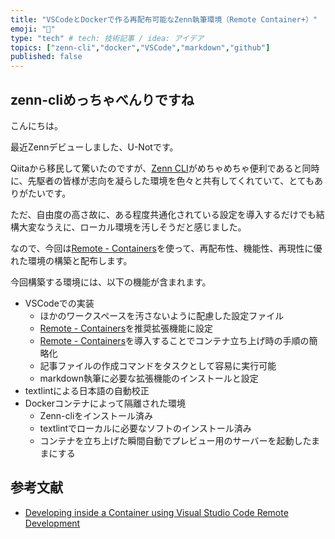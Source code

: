 ```yaml
---
title: "VSCodeとDockerで作る再配布可能なZenn執筆環境（Remote Container+）"
emoji: "💬"
type: "tech" # tech: 技術記事 / idea: アイデア
topics: ["zenn-cli","docker","VSCode","markdown","github"]
published: false
---
```


## zenn-cliめっちゃべんりですね

こんにちは。

最近Zennデビューしました、U-Notです。

Qiitaから移民して驚いたのですが、[Zenn CLI](https://zenn.dev/zenn/articles/install-zenn-cli)がめちゃめちゃ便利であると同時に、先駆者の皆様が志向を凝らした環境を色々と共有してくれていて、とてもありがたいです。

ただ、自由度の高さ故に、ある程度共通化されている設定を導入するだけでも結構大変なうえに、ローカル環境を汚しそうだと感じました。

なので、今回は[Remote - Containers](https://marketplace.visualstudio.com/items?itemName=ms-vscode-remote.remote-containers)を使って、再配布性、機能性、再現性に優れた環境の構築と配布します。

今回構築する環境には、以下の機能が含まれます。

- VSCodeでの実装
    - ほかのワークスペースを汚さないように配慮した設定ファイル
    - [Remote - Containers](https://marketplace.visualstudio.com/items?itemName=ms-vscode-remote.remote-containers)を推奨拡張機能に設定
    - [Remote - Containers](https://marketplace.visualstudio.com/items?itemName=ms-vscode-remote.remote-containers)を導入することでコンテナ立ち上げ時の手順の簡略化
    - 記事ファイルの作成コマンドをタスクとして容易に実行可能
    - markdown執筆に必要な拡張機能のインストールと設定
- textlintによる日本語の自動校正
- Dockerコンテナによって隔離された環境
    - Zenn-cliをインストール済み
    - textlintでローカルに必要なソフトのインストール済み
    - コンテナを立ち上げた瞬間自動でプレビュー用のサーバーを起動したままにする




## 参考文献

- [Developing inside a Container using Visual Studio Code Remote Development](https://code.visualstudio.com/docs/remote/containers)